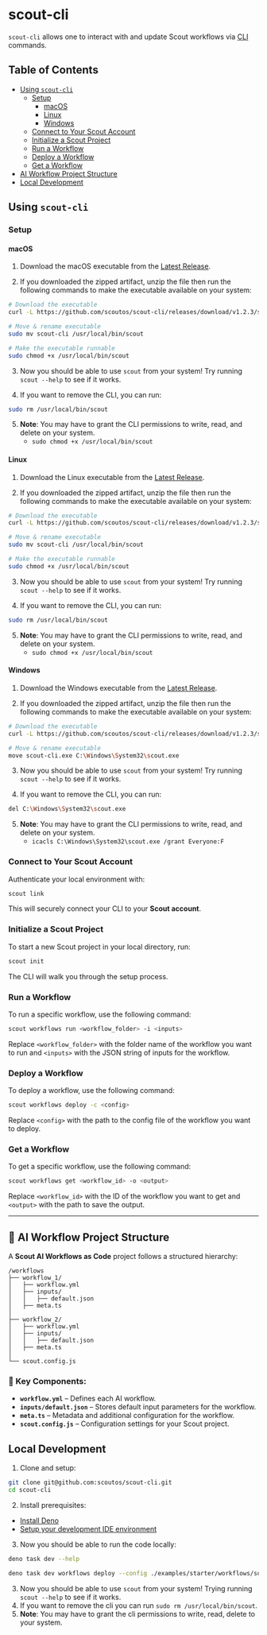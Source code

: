 # scout-cli

`scout-cli` allows one to interact with and update Scout workflows via
[CLI](https://en.wikipedia.org/wiki/Command-line_interface) commands.

## Table of Contents

- [Using `scout-cli`](#using-scout-cli)
  - [Setup](#setup)
    - [macOS](#macos)
    - [Linux](#linux)
    - [Windows](#windows)
  - [Connect to Your Scout Account](#connect-to-your-scout-account)
  - [Initialize a Scout Project](#initialize-a-scout-project)
  - [Run a Workflow](#run-a-workflow)
  - [Deploy a Workflow](#deploy-a-workflow)
  - [Get a Workflow](#get-a-workflow)
- [AI Workflow Project Structure](#ai-workflow-project-structure)
- [Local Development](#local-development)

## Using `scout-cli`

### Setup

#### macOS

1. Download the macOS executable from the [Latest Release](https://github.com/scoutos/scout-cli/releases/tag/latest/scout-cli-macos).

2. If you downloaded the zipped artifact, unzip the file then run the following commands to make the executable available on your system:

```sh
# Download the executable
curl -L https://github.com/scoutos/scout-cli/releases/download/v1.2.3/scout-cli-macos -o scout-cli

# Move & rename executable
sudo mv scout-cli /usr/local/bin/scout

# Make the executable runnable
sudo chmod +x /usr/local/bin/scout
```

3. Now you should be able to use `scout` from your system! Try running `scout --help` to see if it works.

4. If you want to remove the CLI, you can run:

```sh
sudo rm /usr/local/bin/scout
```

5. **Note**: You may have to grant the CLI permissions to write, read, and delete on your system.
   - `sudo chmod +x /usr/local/bin/scout`

#### Linux

1. Download the Linux executable from the [Latest Release](https://github.com/scoutos/scout-cli/releases/tag/latest/scout-cli-linux).

2. If you downloaded the zipped artifact, unzip the file then run the following commands to make the executable available on your system:

```sh
# Download the executable
curl -L https://github.com/scoutos/scout-cli/releases/download/v1.2.3/scout-cli-linux -o scout-cli

# Move & rename executable
sudo mv scout-cli /usr/local/bin/scout

# Make the executable runnable
sudo chmod +x /usr/local/bin/scout
```

3. Now you should be able to use `scout` from your system! Try running `scout --help` to see if it works.

4. If you want to remove the CLI, you can run:

```sh
sudo rm /usr/local/bin/scout
```

5. **Note**: You may have to grant the CLI permissions to write, read, and delete on your system.
   - `sudo chmod +x /usr/local/bin/scout`

#### Windows

1. Download the Windows executable from the [Latest Release](https://github.com/scoutos/scout-cli/releases/tag/latest/scout-cli-windows.exe).

2. If you downloaded the zipped artifact, unzip the file then run the following commands to make the executable available on your system:

```sh
# Download the executable
curl -L https://github.com/scoutos/scout-cli/releases/download/v1.2.3/scout-cli-windows.exe -o scout-cli.exe

# Move & rename executable
move scout-cli.exe C:\Windows\System32\scout.exe
```

3. Now you should be able to use `scout` from your system! Try running `scout --help` to see if it works.

4. If you want to remove the CLI, you can run:

```sh
del C:\Windows\System32\scout.exe
```

5. **Note**: You may have to grant the CLI permissions to write, read, and delete on your system.
   - `icacls C:\Windows\System32\scout.exe /grant Everyone:F`

### Connect to Your Scout Account

Authenticate your local environment with:

```sh
scout link
```

This will securely connect your CLI to your **Scout account**.

### Initialize a Scout Project

To start a new Scout project in your local directory, run:

```sh
scout init
```

The CLI will walk you through the setup process.

### Run a Workflow

To run a specific workflow, use the following command:

```sh
scout workflows run <workflow_folder> -i <inputs>
```

Replace `<workflow_folder>` with the folder name of the workflow you want to run and `<inputs>` with the JSON string of inputs for the workflow.

### Deploy a Workflow

To deploy a workflow, use the following command:

```sh
scout workflows deploy -c <config>
```

Replace `<config>` with the path to the config file of the workflow you want to deploy.

### Get a Workflow

To get a specific workflow, use the following command:

```sh
scout workflows get <workflow_id> -o <output>
```

Replace `<workflow_id>` with the ID of the workflow you want to get and `<output>` with the path to save the output.

---

## 📁 AI Workflow Project Structure

A **Scout AI Workflows as Code** project follows a structured hierarchy:

```
/workflows
├── workflow_1/
│   ├── workflow.yml
│   ├── inputs/
│   │   ├── default.json
│   ├── meta.ts
│
├── workflow_2/
│   ├── workflow.yml
│   ├── inputs/
│   │   ├── default.json
│   ├── meta.ts
│
└── scout.config.js
```

### **🔹 Key Components:**

- **`workflow.yml`** – Defines each AI workflow.
- **`inputs/default.json`** – Stores default input parameters for the workflow.
- **`meta.ts`** – Metadata and additional configuration for the workflow.
- **`scout.config.js`** – Configuration settings for your Scout project.

## Local Development

1. Clone and setup:

```bash
git clone git@github.com:scoutos/scout-cli.git
cd scout-cli
```

2. Install prerequisites:

- [Install Deno](https://docs.deno.com/runtime/getting_started/installation/)
- [Setup your development IDE environment](https://docs.deno.com/runtime/getting_started/setup_your_environment/)

3. Now you should be able to run the code locally:

```bash
deno task dev --help
```

```bash
deno task dev workflows deploy --config ./examples/starter/workflows/source_mapping.yml
```

3. Now you should be able to use `scout` from your system! Trying running `scout --help` to see if it works.
4. If you want to remove the cli you can run `sudo rm /usr/local/bin/scout`.
5. **Note**: You may have to grant the cli permissions to write, read, delete to your system.
````
